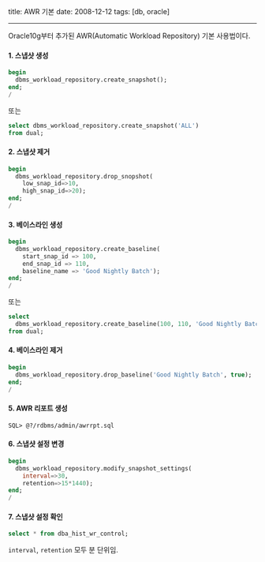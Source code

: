 title: AWR 기본
date: 2008-12-12
tags: [db, oracle]

---
Oracle10g부터 추가된 AWR(Automatic Workload Repository) 기본 사용법이다.
<!--more-->

#### 1. 스냅샷 생성
```sql
begin
  dbms_workload_repository.create_snapshot();
end;
/
```

또는
```sql
select dbms_workload_repository.create_snapshot('ALL')
from dual;
```

#### 2. 스냅샷 제거
```sql
begin
  dbms_workload_repository.drop_snopshot(
    low_snap_id=>10,
    high_snap_id=>20);
end;
/
```

#### 3. 베이스라인 생성
```sql
begin
  dbms_workload_repository.create_baseline(
    start_snap_id => 100,
    end_snap_id => 110,
    baseline_name => 'Good Nightly Batch');
end;
/
```

또는
```sql
select
  dbms_workload_repository.create_baseline(100, 110, 'Good Nightly Batch')
from dual;
```

#### 4. 베이스라인 제거
```sql
begin
  dbms_workload_repository.drop_baseline('Good Nightly Batch', true);
end;
/
```

#### 5. AWR 리포트 생성
```
SQL> @?/rdbms/admin/awrrpt.sql
```

#### 6. 스냅샷 설정 변경
```sql
begin
  dbms_workload_repository.modify_snapshot_settings(
    interval=>30,
    retention=>15*1440);
end;
/
```

#### 7. 스냅샷 설정 확인
```sql
select * from dba_hist_wr_control;
```

`interval`, `retention` 모두 분 단위임.

